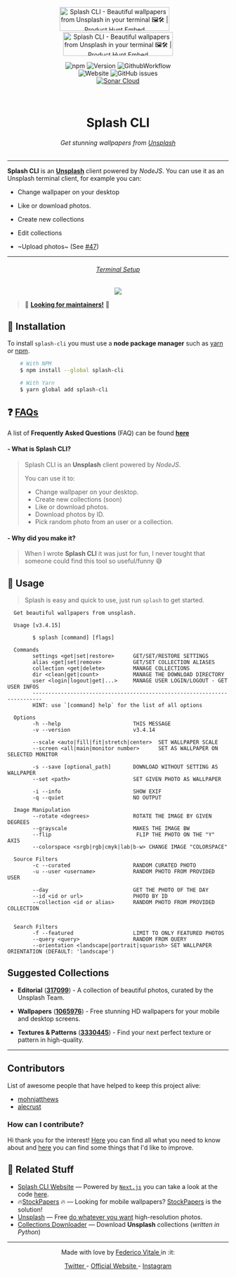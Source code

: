 <p align="center">
	<a href="https://www.producthunt.com/posts/splash-cli?utm_source=badge-featured&utm_medium=badge&utm_souce=badge-splash-cli" target="_blank"><img src="https://api.producthunt.com/widgets/embed-image/v1/featured.svg?post_id=136902&theme=dark" alt="Splash CLI - Beautiful wallpapers from Unsplash in your terminal 🖼️🛠️ | Product Hunt Embed" style="width: 250px; height: 54px;" width="250px" height="54px" /></a>
	&nbsp;&nbsp;&nbsp;
	<a href="https://www.producthunt.com/posts/splash-cli?utm_source=badge-top-post-badge&utm_medium=badge&utm_souce=badge-splash-cli" target="_blank"><img src="https://api.producthunt.com/widgets/embed-image/v1/top-post-badge.svg?post_id=136902&theme=dark&period=daily" alt="Splash CLI - Beautiful wallpapers from Unsplash in your terminal 🖼️🛠️ | Product Hunt Embed" style="width: 250px; height: 54px;" width="250px" height="54px" /></a>
</p>
<p align="center">
  <!-- <img src="https://img.shields.io/npm/dt/splash-cli.svg?style=for-the-badge" alt="Downloads" /> -->
  <img alt="npm" src="https://img.shields.io/npm/dm/splash-cli.svg?style=for-the-badge">
  <img src="https://img.shields.io/github/package-json/v/splash-cli/splash-cli.svg?style=for-the-badge" alt="Version" />
  <img src="https://img.shields.io/github/workflow/status/splash-cli/splash-cli/Node CI?style=for-the-badge" alt="GithubWorkflow" />
	<br />
  <img alt="Website" src="https://img.shields.io/website/https/splash-cli.app.svg?down_color=red&style=for-the-badge"/>
  <img alt="GitHub issues" src="https://img.shields.io/github/issues/splash-cli/splash-cli.svg?style=for-the-badge"/>

<br/>
<a href="https://sonarcloud.io/dashboard?id=splash-cli_splash-cli">
  <img alt="Sonar Cloud" src="https://sonarcloud.io/images/project_badges/sonarcloud-black.svg" />
</a>
</p>
<br>



<h1 align="center"> Splash CLI </h1>
<h6 align="center">Get stunning wallpapers from <a href="https://unsplash.com">Unsplash</a> </h6>
<hr />

**Splash CLI** is an [**Unsplash**][uwebsite] client powered by _NodeJS_.
You can use it as an Unsplash terminal client, for example you can:

- Change wallpaper on your desktop
- Like or download photos.
- Create new collections
- Edit collections

- ~Upload photos~ (See [#47](https://github.com/splash-cli/splash-cli/issues/47))

---

<h6 align="center"> <a href="https://github.com/rawnly/dot-files">Terminal Setup</a> </h6>
<p align="center">
	<a href="https://splash-cli.app" title="Splash CLI">
		<img src="https://user-images.githubusercontent.com/16429579/46895514-07154800-ce79-11e8-9e1c-0df66a38a915.gif" />
	</a>
</p>

> :eyes: [**Looking for maintainers!**][mailtome] :eyes:

<!-- > Get beautiful wallpapers from [**Unsplash**][uwebsite] -->

## :floppy_disk: Installation

To install `splash-cli` you must use a **node package manager** such as [yarn](https://yarnpkg.com) or [npm](https://npmjs.com).

```bash
	# With NPM
	$ npm install --global splash-cli

	# With Yarn
	$ yarn global add splash-cli
```

## ❓ [FAQs](/documentation/FAQ.md)

A list of **Frequently Asked Questions** (FAQ) can be found [**here**][faqs]

#### - What is **Splash CLI**?

> Splash CLI is an **Unsplash** client powered by _NodeJS_.
>
> You can use it to:
>
> - Change wallpaper on your desktop.
> - Create new collections (soon)
> - Like or download photos.
> - Download photos by ID.
> - Pick random photo from an user or a collection.

#### - Why did you make it?

> When I wrote **Splash CLI** it was just for fun, I never tought that someone could find this tool so useful/funny 😅

## :paw_prints: Usage

> Splash is easy and quick to use, just run `splash` to get started.

```
  Get beautiful wallpapers from unsplash.

  Usage [v3.4.15]

        $ splash [command] [flags]

  Commands
        settings <get|set|restore>      GET/SET/RESTORE SETTINGS
        alias <get|set|remove>          GET/SET COLLECTION ALIASES
        collection <get|delete>         MANAGE COLLECTIONS
        dir <clean|get|count>           MANAGE THE DOWNLOAD DIRECTORY
        user <login|logout|get|...>     MANAGE USER LOGIN/LOGOUT - GET USER INFOS
        -------------------------------------------------------------------------
        HINT: use `[command] help` for the list of all options

  Options
        -h --help                       THIS MESSAGE
        -v --version                    v3.4.14

        --scale <auto|fill|fit|stretch|center>  SET WALLPAPER SCALE
        --screen <all|main|monitor number>      SET AS WALLPAPER ON SELECTED MONITOR

        -s --save [optional_path]       DOWNLOAD WITHOUT SETTING AS WALLPAPER
        --set <path>                    SET GIVEN PHOTO AS WALLPAPER

        -i --info                       SHOW EXIF
        -q --quiet                      NO OUTPUT

  Image Manipulation
        --rotate <degrees>              ROTATE THE IMAGE BY GIVEN DEGREES
        --grayscale                     MAKES THE IMAGE BW
        --flip                           FLIP THE PHOTO ON THE "Y" AXIS
        --colorspace <srgb|rgb|cmyk|lab|b-w> CHANGE IMAGE "COLORSPACE"

  Source Filters
        -c --curated                    RANDOM CURATED PHOTO
        -u --user <username>            RANDOM PHOTO FROM PROVIDED USER

        --day                           GET THE PHOTO OF THE DAY
        --id <id or url>                PHOTO BY ID
        --collection <id or alias>      RANDOM PHOTO FROM PROVIDED COLLECTION


  Search Filters
        -f --featured                   LIMIT TO ONLY FEATURED PHOTOS
        --query <query>                 RANDOM FROM QUERY
        --orientation <landscape|portrait|squarish> SET WALLPAPER ORIENTATION (DEFAULT: 'landscape')
```

## Suggested Collections

- **Editorial** ([**317099**](https://unsplash.com/collections/317099/unsplash-editorial)) - A collection of beautiful photos, curated by the Unsplash Team.

- **Wallpapers** ([**1065976**](https://unsplash.com/collections/1065976/wallpapers)) - Free stunning HD wallpapers for your mobile and desktop screens.

- **Textures & Patterns** ([**3330445**](https://unsplash.com/collections/3330445/textures-patterns)) - Find your next perfect texture or pattern in high-quality.

---

## Contributors

List of awesome people that have helped to keep this project alive:

- [mohnjatthews](http://github.com/mohnjatthews)
- [alecrust](http://github.com/alecrust)

### How can I contribute?

Hi thank you for the interest! [Here](/.github/CONTRIBUTING.md) you can find all what you need to know about and [here](/documentation/ROADMAP.md) you can find some things that I'd like to improve.

## :space_invader: Related Stuff

- [Splash CLI Website](https://splash-cli.app) &mdash; Powered by [`Next.js`](https://nextjs.org) you can take a look at the code [here](https://github.com/splash-cli/splash-cli-website/).
- 🔥[StockPapers][stockpapers] 🔥 &mdash; Looking for mobile wallpapers? [StockPapers][stockpapers] is the solution!
- [Unsplash](https://unsplash.com/) &mdash; Free [do whatever you want](https://unsplash.com/license) high-resolution photos.
- [Collections Downloader](https://github.com/Rawnly/collection-downloader-py) &mdash; Download **Unsplash** collections (_written in Python_)

---

<p align="center">
	Made with love by <a href="https://fedevitale.dev"> Federico Vitale </a> in :it:
</p>

<p align="center">
	<a href="https://twitter.com/rawnlydev"> Twitter </a>
	-
	<a href="https://splash-cli.app"> Official Website </a>
	-
	<a href="https://instagram.com/fedevitale.dev"> Instagram </a>
</p>

[faqs]: https://github.com/splash-cli/splash-cli/labels/%3Aquestion%3A%20%20FAQ
[uwebsite]: https://unsplash.com
[desk]: https://github.com/rawnly/splashdesktop
[oh-my-zsh]: https://github.com/robbyrussell/oh-my-zsh
[hyper]: https://github.com/zeit/hyper
[splash-site]: https://splash-cli.app
[old-branch]: https://github.com/rawnly/splash-cli/tree/node%3C%3D7
[sample]: https://i.imgur.com/o0eXz6F.gif
[help]: https://user-images.githubusercontent.com/16429579/33238956-68de7c6a-d298-11e7-841d-2da1c624fce8.png
[stockpapers]: https://itunes.apple.com/us/app/stock-papers/id1443861313
[mailtome]: mailto:hi@fedevitale.dev?subject=Splash%20CLI%20%20Maintenining
